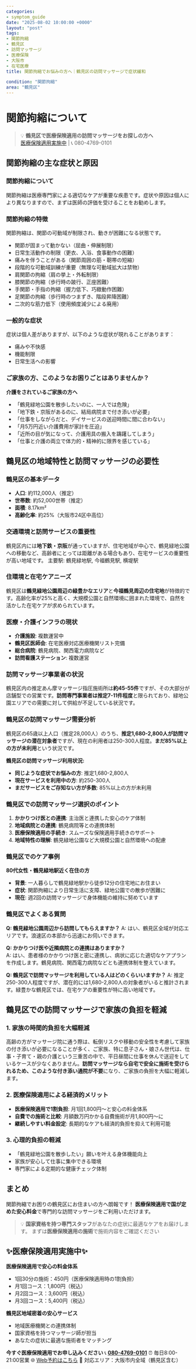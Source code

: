 ```yaml
---
categories:
- symptom_guide
date: "2025-08-02 10:00:00 +0000"
layout: "post"
tags:
- 関節拘縮
- 鶴見区
- 訪問マッサージ
- 医療保険
- 大阪市
- 在宅医療
title: 関節拘縮でお悩みの方へ｜鶴見区の訪問マッサージで症状緩和

condition: "関節拘縮"
area: "鶴見区"
---
```



# 関節拘縮について

> 💡 **鶴見区で医療保険適用の訪問マッサージをお探しの方へ**  
> [医療保険適用実施中](https://peraichi.com/landing_pages/view/himawari-massage/) | 📞 080-4769-0101

## 関節拘縮の主な症状と原因

### 関節拘縮について
関節拘縮は医療専門家による適切なケアが重要な疾患です。症状や原因は個人により異なりますので、まずは医師の評価を受けることをお勧めします。

### 関節拘縮の特徴
関節拘縮は、関節の可動域が制限され、動きが困難になる状態です。
- 関節が固まって動かない（屈曲・伸展制限）
- 日常生活動作の制限（更衣、入浴、食事動作の困難）
- 痛みを伴うことがある（関節周囲の筋・靭帯の短縮）
- 段階的な可動域訓練が重要（無理な可動域拡大は禁物）
- 肩関節の拘縮（肩の挙上・外転制限）
- 膝関節の拘縮（歩行時の跛行、正座困難）
- 手関節・手指の拘縮（握力低下、巧緻動作困難）
- 足関節の拘縮（歩行時のつまずき、階段昇降困難）
- 二次的な筋力低下（使用頻度減少による廃用）

### 一般的な症状
症状は個人差がありますが、以下のような症状が現れることがあります：
- 痛みや不快感
- 機能制限
- 日常生活への影響

### ご家族の方、このようなお困りごとはありませんか？
**介護をされているご家族の方へ**
- 「鶴見緑地公園を散歩したいのに、一人では危険」
- 「地下鉄・京阪があるのに、結局病院まで付き添いが必要」
- 「仕事をしながらだと、デイサービスの送迎時間に間に合わない」
- 「月5万円近い介護費用が家計を圧迫」
- 「近所の目が気になって、介護用具の搬入を躊躇してしまう」
- 「仕事と介護の両立で体力的・精神的に限界を感じている」

## 鶴見区の地域特性と訪問マッサージの必要性

### 鶴見区の基本データ
- **人口**: 約112,000人（推定）
- **世帯数**: 約52,000世帯（推定）
- **面積**: 8.17km²
- **高齢化率**: 約25%（大阪市24区中高位）

### 交通環境と訪問サービスの重要性
鶴見区内には**地下鉄・京阪**が通っていますが、住宅地域が中心で、鶴見緑地公園への移動など、高齢者にとっては距離がある場合もあり、在宅サービスの重要性が高い地域です。
主要駅: 鶴見緑地駅, 今福鶴見駅, 横堤駅

### 住環境と在宅ケアニーズ
鶴見区は**鶴見緑地公園周辺の緑豊かなエリア**と**今福鶴見周辺の住宅地**が特徴的です。高齢化率が25%と高く、大規模公園と自然環境に囲まれた環境で、自然を活かした在宅ケアが求められています。

### 医療・介護インフラの現状
- **介護施設**: 複数運営中
- **鶴見区医師会**: 在宅医療対応医療機関リスト完備
- **総合病院**: 鶴見病院、関西電力病院など
- **訪問看護ステーション**: 複数運営

### 訪問マッサージ事業者の状況
鶴見区内の推定あん摩マッサージ指圧施術所は**約45-55件**ですが、その大部分が店舗型での営業です。**訪問専門事業者は推定7-11件程度**と限られており、緑地公園エリアでの需要に対して供給が不足している状況です。

### 鶴見区の訪問マッサージ需要分析
鶴見区の65歳以上人口（推定28,000人）のうち、**推定1,680-2,800人が訪問マッサージの潜在対象者**ですが、現在の利用者は250-300人程度。**まだ85%以上の方が未利用**という状況です。

**鶴見区の訪問マッサージ利用状況:**
- **同じような症状でお悩みの方**: 推定1,680-2,800人
- **現在サービスを利用中の方**: 約250-300人  
- **まだサービスをご存知ない方が多数**: 85%以上の方が未利用

### 鶴見区での訪問マッサージ選択のポイント
1. **かかりつけ医との連携**: 主治医と連携した安心のケア体制
2. **地域病院との連携**: 鶴見病院等との連携体制
3. **医療保険適用の手続き**: スムーズな保険適用手続きのサポート
4. **地域特性の理解**: 鶴見緑地公園など大規模公園と自然環境への配慮

### 鶴見区でのケア事例
**80代女性・鶴見緑地駅近く在住の方**
- **背景**: 一人暮らしで鶴見緑地駅から徒歩12分の住宅地にお住まい
- **症状**: 関節拘縮により日常生活に支障、緑地公園での散歩が困難に
- **現在**: 週2回の訪問マッサージで身体機能の維持に努めています

### 鶴見区でよくある質問
**Q: 鶴見緑地公園周辺から訪問してもらえますか？**
A: はい、鶴見区全域が対応エリアです。浪速区の本部から迅速にお伺いできます。

**Q: かかりつけ医や近隣病院との連携はありますか？**  
A: はい、患者様のかかりつけ医と密に連携し、病状に応じた適切なケアプランを作成します。鶴見病院、関西電力病院などとも連携体制を整えています。

**Q: 鶴見区で訪問マッサージを利用している人はどのくらいいますか？**
A: 推定250-300人程度ですが、潜在的には1,680-2,800人の対象者がいると推計されます。緑豊かな鶴見区では、在宅ケアの重要性が特に高い地域です。

## 鶴見区での訪問マッサージで家族の負担を軽減

### 1. 家族の時間的負担を大幅軽減
高齢の方がマッサージ院に通う際は、転倒リスクや移動の安全性を考慮して家族の付き添いが必要になることが多く、ご家族、特に息子さん・娘さん世代は、仕事・子育て・親の介護という三重苦の中で、平日昼間に仕事を休んで送迎をしているケースが少なくありません。**訪問マッサージなら自宅で安全に施術を受けられるため、このような付き添い通院が不要**になり、ご家族の負担を大幅に軽減します。

### 2. 医療保険適用による経済的メリット
- **医療保険適用で1割負担**: 月1回1,800円～と安心の料金体系
- **自費での施術と比較**: 月額数万円かかる自費施術が月1,800円～に
- **継続しやすい料金設定**: 長期的なケアも経済的負担を抑えて利用可能

### 3. 心理的負担の軽減
- 「鶴見緑地公園を散歩したい」願いを叶える身体機能向上
- 家族が安心して仕事に集中できる環境
- 専門家による定期的な健康チェック体制

## まとめ
関節拘縮でお困りの鶴見区にお住まいの方へ朗報です！
**医療保険適用で国が定めた安心料金**で専門的な訪問マッサージをご利用いただけます。

> 💡 **国家資格を持つ専門スタッフ**があなたの症状に最適なケアをお届けします。
> まずは**医療保険適用の施術**で施術内容をご確認ください

## ✨医療保険適用実施中✨

**医療保険適用で安心の料金体系**
- 1回30分の施術：450円（医療保険適用時の1割負担）
- 月1回コース：1,800円（税込）
- 月2回コース：3,600円（税込）
- 月3回コース：5,400円（税込）

**鶴見区地域密着の安心サービス**
- 地域医療機関との連携体制
- 国家資格を持つマッサージ師が担当
- あなたの症状に最適な施術者をマッチング

**今すぐ医療保険適用でお申し込みください**
📞 **[080-4769-0101](tel:080-4769-0101)**
⏰ 毎日8:00-21:00営業
🌐 [Web予約はこちら](https://peraichi.com/landing_pages/view/himawari-massage/)
📍 対応エリア：大阪市内全域（鶴見区含む）
